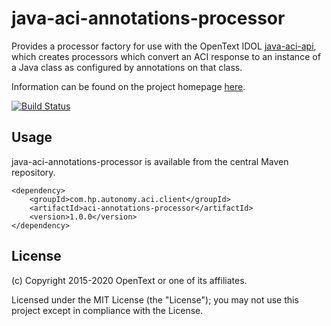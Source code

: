 # java-aci-annotations-processor

Provides a processor factory for use with the OpenText IDOL [java-aci-api](http://microfocus-idol.github.io/java-aci-api-ng), which 
creates processors which convert an ACI response to an instance of a Java class as configured by annotations on that class.

Information can be found on the project homepage [here](http://microfocus-idol.github.io/java-aci-annotations-processor).

[![Build Status](https://travis-ci.org/microfocus-idol/java-aci-annotations-processor.svg?branch=master)](https://travis-ci.org/microfocus-idol/java-aci-annotations-processor)

## Usage
java-aci-annotations-processor is available from the central Maven repository.

    <dependency>
        <groupId>com.hp.autonomy.aci.client</groupId>
        <artifactId>aci-annotations-processor</artifactId>
        <version>1.0.0</version>
    </dependency>

## License

(c) Copyright 2015-2020 OpenText or one of its affiliates.

Licensed under the MIT License (the "License"); you may not use this project except in compliance with the License.
